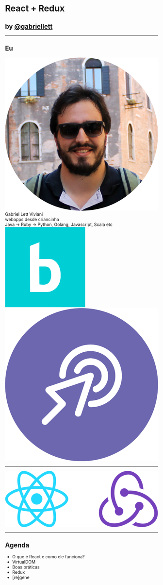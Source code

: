 # React + Redux

## <!-- .element: style="text-transform: lowercase;" --> by [@gabriellett](http://github.com/gabriellett)

------

## Eu

<div class="split">
  <div class="split-col-pic">
    <img class="img-profile" src="./img/me.png" />
  </div>
  <div class="split-col-info">
    Gabriel Lett Viviani<br/>
    webapps desde criancinha<br/>
    Java -> Ruby -> Python, Golang, Javascript, Scala etc
    <div class="split">
      <div class="split-col-50">
        <div class="imgs">
          <img class="img-company" src="./img/b-WhiteLogo-BGlb.png" />
        </div>
      </div>
      <div class="split-col-50">
        <div class="imgs">
          <img class="img-company" src="./img/testr_simbolo_negativo.png" />
        </div>
      </div>
    </div>  
  </div>
</div>  

------

<img src="img/react_redux_logo.png"/>

------

## Agenda

* O que é React e como ele funciona?<!-- .element class="fragment" -->
* VirtualDOM<!-- .element class="fragment" -->
* Boas práticas<!-- .element class="fragment" -->
* Redux <!-- .element class="fragment" -->
* [re]gene <!-- .element class="fragment" -->

